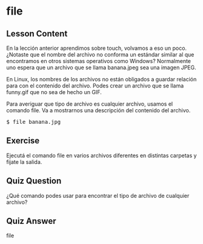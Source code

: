 # file

## Lesson Content

En la lección anterior aprendimos sobre touch, volvamos a eso un poco. ¿Notaste que el nombre del archivo no conforma un estándar similar al que encontramos en otros sistemas operativos como Windows? Normalmente uno espera que un archivo que se llama banana.jpeg sea una imagen JPEG.  

En Linux, los nombres de los archivos no están obligados a guardar relación para con el contenido del archivo. Podes crear un archivo que se llama funny.gif que no sea de hecho un GIF.

Para averiguar que tipo de archivo es cualquier archivo, usamos el comando file. Va a mostrarnos una descripción del contenido del archivo.

<pre>$ file banana.jpg</pre>

## Exercise

Ejecutá el comando file en varios archivos diferentes en distintas carpetas y fijate la salida.

## Quiz Question

¿Qué comando podes usar para encontrar el tipo de archivo de cualquier archivo?

## Quiz Answer

file
